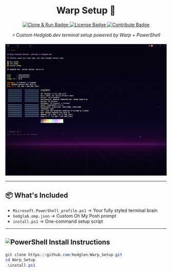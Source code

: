 <h1 align="center">Warp Setup 🚀</h1>
<p align="center">
  <a href="#-install-instructions">
    <img src="https://img.shields.io/badge/-%20Clone%20&%20Run-green?style=for-the-badge&logo=github&logoColor=white" alt="Clone & Run Badge">
  </a>
  <a href="./Warp_Setup/LICENSE">
    <img src="https://img.shields.io/badge/⚖️%20License-purple?style=for-the-badge" alt="License Badge">
  </a>
  <a href="alt=&quot;License Button&quot;&gt;">
    <img src="https://img.shields.io/badge/🤝%20CONTRIBUTE-blue?style=for-the-badge" alt="Contribute Badge">
  </a>
</p>

<p align="center"><em>⚡ Custom Hedglab.dev terminal setup powered by Warp + PowerShell</em></p>

<p align="center">
  <img src="./assets/Warp_Preview.png" alt="Warp Terminal Preview" width="800">
</p>


---

## 📦 What's Included

- `Microsoft.PowerShell_profile.ps1` → Your fully styled terminal brain
- `hedglab.omp.json` → Custom Oh My Posh prompt
- `install.ps1` → One-command setup script

---

## <img src="https://img.shields.io/badge/-PowerShell-0ff0fc?style=flat-square&logo=windows-terminal&logoColor=black" alt="PowerShell" height="20"/> Install Instructions

```powershell
git clone https://github.com/hedglen/Warp_Setup.git
cd Warp_Setup
.\install.ps1
```
